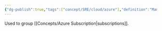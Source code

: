 ```yaml
---
{"dg-publish":true,"tags":["concept/SRE/cloud/azure"],"definition":"Management groups provide a governance scope above subscriptions.","ms-learn-url":"(https://learn.microsoft.com/en-us/azure/governance/management-groups/overview)","permalink":"/concepts/azure-management-groups/","dgPassFrontmatter":true}
---
```


Used to group [[Concepts/Azure Subscription\|subscriptions]].



